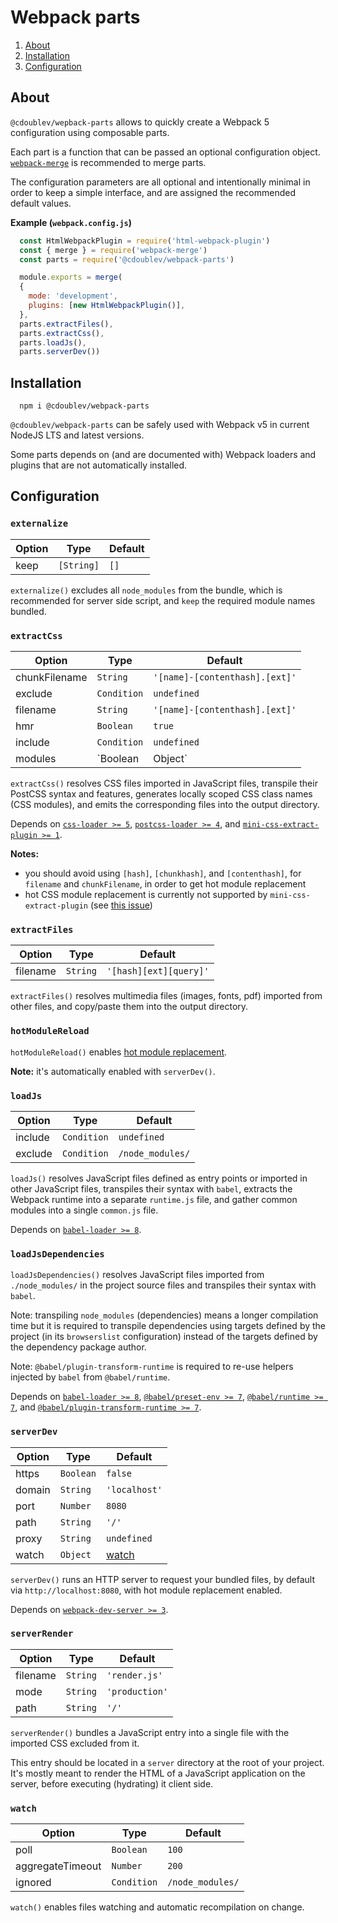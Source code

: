 
# Webpack parts

1. [About](#about)
2. [Installation](#installation)
3. [Configuration](#configuration)

## About

`@cdoublev/wepback-parts` allows to quickly create a Webpack 5 configuration using composable parts.

Each part is a function that can be passed an optional configuration object. [`webpack-merge`](https://github.com/survivejs/webpack-merge) is recommended to merge parts.

The configuration parameters are all optional and intentionally minimal in order to keep a simple interface, and are assigned the recommended default values.

**Example (`webpack.config.js`)**

```js
  const HtmlWebpackPlugin = require('html-webpack-plugin')
  const { merge } = require('webpack-merge')
  const parts = require('@cdoublev/webpack-parts')

  module.exports = merge(
  {
    mode: 'development',
    plugins: [new HtmlWebpackPlugin()],
  },
  parts.extractFiles(),
  parts.extractCss(),
  parts.loadJs(),
  parts.serverDev())
```

## Installation

```shell
  npm i @cdoublev/webpack-parts
```

`@cdoublev/webpack-parts` can be safely used with Webpack v5 in current NodeJS LTS and latest versions.

Some parts depends on (and are documented with) Webpack loaders and plugins that are not automatically installed.

## Configuration

### `externalize`

| Option | Type       | Default |
| ------ | ---------- | ------- |
| keep   | `[String]` | `[]`    |

`externalize()` excludes all `node_modules` from the bundle, which is recommended for server side script, and `keep` the required module names bundled.

### `extractCss`

| Option        | Type             | Default                                                |
| ------------- | ---------------- | ------------------------------------------------------ |
| chunkFilename | `String`         | `'[name]-[contenthash].[ext]'`                         |
| exclude       | `Condition`      | `undefined`                                            |
| filename      | `String`         | `'[name]-[contenthash].[ext]'`                         |
| hmr           | `Boolean`        | `true`                                                 |
| include       | `Condition`      | `undefined`                                            |
| modules       | `Boolean|Object` | `{ localIdentName: '[name]_[local]_[hash:base64:5]' }` |

`extractCss()` resolves CSS files imported in JavaScript files, transpile their PostCSS syntax and features, generates locally scoped CSS class names (CSS modules), and emits the corresponding files into the output directory.

Depends on [`css-loader >= 5`](https://github.com/webpack-contrib/css-loader), [`postcss-loader >= 4`](https://github.com/webpack-contrib/postcss-loader), and [`mini-css-extract-plugin >= 1`](https://github.com/webpack-contrib/https://github.com/webpack-contrib/mini-css-extract-plugin).

**Notes:**

- you should avoid using `[hash]`, `[chunkhash]`, and `[contenthash]`, for `filename` and `chunkFilename`, in order to get hot module replacement
- hot CSS module replacement is currently not supported by `mini-css-extract-plugin` (see [this issue](https://github.com/webpack-contrib/mini-css-extract-plugin/issues/519))

### `extractFiles`

| Option   | Type     | Default                |
| -------- | -------- | ---------------------- |
| filename | `String` | `'[hash][ext][query]'` |

`extractFiles()` resolves multimedia files (images, fonts, pdf) imported from other files, and copy/paste them into the output directory.

### `hotModuleReload`

`hotModuleReload()` enables [hot module replacement](https://webpack.js.org/plugins/hot-module-replacement-plugin/).

**Note:** it's automatically enabled with `serverDev()`.

### `loadJs`

| Option  | Type        | Default          |
| ------- | ----------- | ---------------- |
| include | `Condition` | `undefined`      |
| exclude | `Condition` | `/node_modules/` |

`loadJs()` resolves JavaScript files defined as entry points or imported in other JavaScript files, transpiles their syntax with `babel`, extracts the Webpack runtime into a separate `runtime.js` file, and gather common modules into a single `common.js` file.

Depends on [`babel-loader >= 8`](https://github.com/babel/babel-loader).

### `loadJsDependencies`

`loadJsDependencies()` resolves JavaScript files imported from `./node_modules/` in the project source files and transpiles their syntax with `babel`.

Note: transpiling `node_modules` (dependencies) means a longer compilation time but it is required to transpile dependencies using targets defined by the project (in its `browserslist` configuration) instead of the targets defined by the dependency package author.

Note: `@babel/plugin-transform-runtime` is required to re-use helpers injected by `babel` from `@babel/runtime`.

Depends on [`babel-loader >= 8`](https://github.com/babel/babel-loader), [`@babel/preset-env >= 7`](https://github.com/babel/babel/tree/master/packages/babel-preset-env), [`@babel/runtime >= 7`](https://github.com/babel/babel/tree/master/packages/babel-runtime), and [`@babel/plugin-transform-runtime >= 7`](https://github.com/babel/babel/tree/master/packages/babel-plugin-transform-runtime).

### `serverDev`

| Option | Type      | Default         |
| ------ | --------- | --------------- |
| https  | `Boolean` | `false`         |
| domain | `String`  | `'localhost'`   |
| port   | `Number`  | `8080`          |
| path   | `String`  | `'/'`           |
| proxy  | `String`  | `undefined`     |
| watch  | `Object`  | [watch](#watch) |

`serverDev()` runs an HTTP server to request your bundled files, by default via `http://localhost:8080`, with hot module replacement enabled.

Depends on [`webpack-dev-server >= 3`](https://github.com/webpack/webpack-dev-server/).

### `serverRender`

| Option   | Type     | Default        |
| -------- | -------- | -------------- |
| filename | `String` | `'render.js'`  |
| mode     | `String` | `'production'` |
| path     | `String` | `'/'`          |

`serverRender()` bundles a JavaScript entry into a single file with the imported CSS excluded from it.

This entry should be located in a `server` directory at the root of your project. It's mostly meant to render the HTML of a JavaScript application on the server, before executing (hydrating) it client side.

### `watch`

| Option           | Type        | Default          |
| ---------------- | ----------- | ---------------- |
| poll             | `Boolean`   | `100`            |
| aggregateTimeout | `Number`    | `200`            |
| ignored          | `Condition` | `/node_modules/` |

`watch()` enables files watching and automatic recompilation on change.
